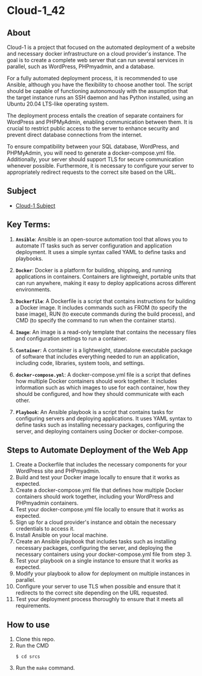 # Cloud-1_42

## About

Cloud-1 is a project that focused on the automated deployment of a website and necessary docker infrastructure on a cloud provider's instance. The goal is to create a complete web server that can run several services in parallel, such as WordPress, PHPmyadmin, and a database. 

For a fully automated deployment process, it is recommended to use Ansible, although you have the flexibility to choose another tool. The script should be capable of functioning autonomously with the assumption that the target instance runs an SSH daemon and has Python installed, using an Ubuntu 20.04 LTS-like operating system.

The deployment process entails the creation of separate containers for WordPress and PHPMyAdmin, enabling communication between them. It is crucial to restrict public access to the server to enhance security and prevent direct database connections from the internet.

To ensure compatibility between your SQL database, WordPress, and PHPMyAdmin, you will need to generate a docker-compose.yml file. Additionally, your server should support TLS for secure communication whenever possible. Furthermore, it is necessary to configure your server to appropriately redirect requests to the correct site based on the URL.

## Subject

+ [Cloud-1 Subject](/Cloud-1.subject.pdf)

## Key Terms:

1. **`Ansible`**: Ansible is an open-source automation tool that allows you to automate IT tasks such as server configuration and application deployment. It uses a simple syntax called YAML to define tasks and playbooks.

2. **`Docker`**: Docker is a platform for building, shipping, and running applications in containers. Containers are lightweight, portable units that can run anywhere, making it easy to deploy applications across different environments.

3. **`Dockerfile`**: A Dockerfile is a script that contains instructions for building a Docker image. It includes commands such as FROM (to specify the base image), RUN (to execute commands during the build process), and CMD (to specify the command to run when the container starts).

4. **`Image`**: An image is a read-only template that contains the necessary files and configuration settings to run a container.

5. **`Container`**: A container is a lightweight, standalone executable package of software that includes everything needed to run an application, including code, libraries, system tools, and settings.

6. **`docker-compose.yml`**: A docker-compose.yml file is a script that defines how multiple Docker containers should work together. It includes information such as which images to use for each container, how they should be configured, and how they should communicate with each other.

7. **`Playbook`**: An Ansible playbook is a script that contains tasks for configuring servers and deploying applications. It uses YAML syntax to define tasks such as installing necessary packages, configuring the server, and deploying containers using Docker or docker-compose.

## Steps to Automate Deployment of the Web App

1. Create a Dockerfile that includes the necessary components for your WordPress site and PHPmyadmin.
2. Build and test your Docker image locally to ensure that it works as expected.
3. Create a docker-compose.yml file that defines how multiple Docker containers should work together, including your WordPress and PHPmyadmin containers.
4. Test your docker-compose.yml file locally to ensure that it works as expected.
5. Sign up for a cloud provider's instance and obtain the necessary credentials to access it.
6. Install Ansible on your local machine.
7. Create an Ansible playbook that includes tasks such as installing necessary packages, configuring the server, and deploying the necessary containers using your docker-compose.yml file from step 3.
8. Test your playbook on a single instance to ensure that it works as expected.
9. Modify your playbook to allow for deployment on multiple instances in parallel.
10. Configure your server to use TLS when possible and ensure that it redirects to the correct site depending on the URL requested.
11. Test your deployment process thoroughly to ensure that it meets all requirements.

## How to use

1. Clone this repo.
2. Run the CMD
    ```
    $ cd srcs
    ```
3. Run the `make` command.